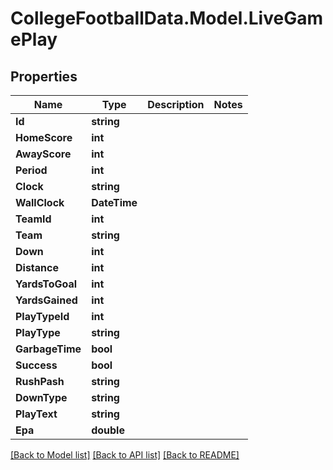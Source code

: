 # CollegeFootballData.Model.LiveGamePlay

## Properties

Name | Type | Description | Notes
------------ | ------------- | ------------- | -------------
**Id** | **string** |  | 
**HomeScore** | **int** |  | 
**AwayScore** | **int** |  | 
**Period** | **int** |  | 
**Clock** | **string** |  | 
**WallClock** | **DateTime** |  | 
**TeamId** | **int** |  | 
**Team** | **string** |  | 
**Down** | **int** |  | 
**Distance** | **int** |  | 
**YardsToGoal** | **int** |  | 
**YardsGained** | **int** |  | 
**PlayTypeId** | **int** |  | 
**PlayType** | **string** |  | 
**GarbageTime** | **bool** |  | 
**Success** | **bool** |  | 
**RushPash** | **string** |  | 
**DownType** | **string** |  | 
**PlayText** | **string** |  | 
**Epa** | **double** |  | 

[[Back to Model list]](../../README.md#documentation-for-models) [[Back to API list]](../../README.md#documentation-for-api-endpoints) [[Back to README]](../../README.md)

